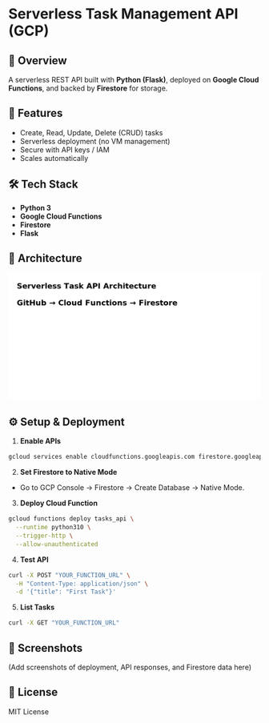 # Serverless Task Management API (GCP)

## 📌 Overview
A serverless REST API built with **Python (Flask)**, deployed on **Google Cloud Functions**, and backed by **Firestore** for storage.

## 🚀 Features
- Create, Read, Update, Delete (CRUD) tasks
- Serverless deployment (no VM management)
- Secure with API keys / IAM
- Scales automatically

## 🛠 Tech Stack
- **Python 3**
- **Google Cloud Functions**
- **Firestore**
- **Flask**

## 📂 Architecture
![Architecture Diagram](architecture.png)

## ⚙️ Setup & Deployment

1. **Enable APIs**
```bash
gcloud services enable cloudfunctions.googleapis.com firestore.googleapis.com
```

2. **Set Firestore to Native Mode**
- Go to GCP Console → Firestore → Create Database → Native Mode.

3. **Deploy Cloud Function**
```bash
gcloud functions deploy tasks_api \
  --runtime python310 \
  --trigger-http \
  --allow-unauthenticated
```

4. **Test API**
```bash
curl -X POST "YOUR_FUNCTION_URL" \
  -H "Content-Type: application/json" \
  -d '{"title": "First Task"}'
```

5. **List Tasks**
```bash
curl -X GET "YOUR_FUNCTION_URL"
```

## 📸 Screenshots
(Add screenshots of deployment, API responses, and Firestore data here)

## 📜 License
MIT License
